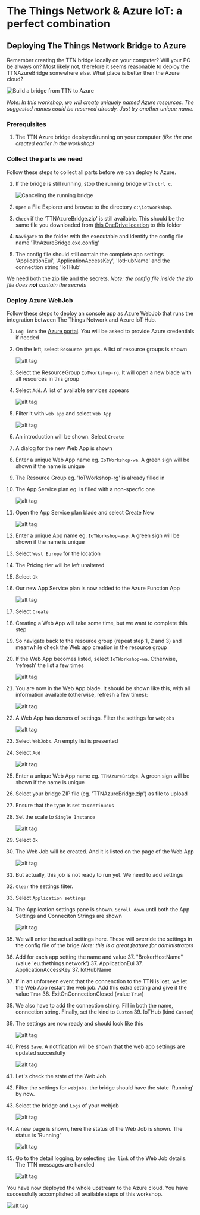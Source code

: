 # The Things Network & Azure IoT: a perfect combination
## Deploying The Things Network Bridge to Azure

Remember creating the TTN bridge locally on your computer? Will your PC be always on? Most likely not, therefore it seems reasonable to deploy the TTNAzureBridge somewhere else. What place is better then the Azure cloud?

![Build a bridge from TTN to Azure](img/msft/Picture08-build-a-bridge-frm-ttn-to-azure.png)

*Note: In this workshop, we will create uniquely named Azure resources. The suggested names could be reserved already. Just try another unique name.*

### Prerequisites

1. The TTN Azure bridge deployed/running on your computer _(like the one created earlier in the workshop)_

### Collect the parts we need

Follow these steps to collect all parts before we can deploy to Azure.

1. If the bridge is still running, stop the running bridge with `ctrl c`.
    
    ![Canceling the running bridge](img/webjob/bridge-cancelation.png)

2. `Open` a File Explorer and browse to the directory `c:\iotworkshop`. 
3. `Check` if the 'TTNAzureBridge.zip' is still available. This should be the same file you downloaded from [this OneDrive location](https://1drv.ms/f/s!At-2dMPHYH4-kP0ENT3ieMCvJPxeKA) to this folder
4. `Navigate` to the folder with the executable and identify the config file name 'TtnAzureBridge.exe.config'
5. The config file should still contain the complete app settings 'ApplicationEui', 'ApplicationAccessKey', 'IotHubName' and the connection string 'IoTHub'

We need both the zip file and the secrets. *Note: the config file inside the zip file does **not** contain the secrets*

### Deploy Azure WebJob

Follow these steps to deploy an console app as Azure WebJob that runs the integration between The Things Network and Azure IoT Hub.

1. `Log into` the [Azure portal](https://portal.azure.com/). You will be asked to provide Azure credentials if needed
2. On the left, select `Resource groups`. A list of resource groups is shown

    ![alt tag](img/azure-resource-groups.png)

3. Select the ResourceGroup `IoTWorkshop-rg`. It will open a new blade with all resources in this group

4. Select `Add`. A list of available services appears

    ![alt tag](img/azure-portal-add.png)

5. Filter it with `web app` and select `Web App`

    ![alt tag](img/azure-filter-web-app.png)

6. An introduction will be shown. Select `Create`
7. A dialog for the new Web App is shown
8. Enter a unique Web App name eg. `IoTWorkshop-wa`. A green sign will be shown if the name is unique
9. The Resource Group eg. 'IoTWorkshop-rg' is already filled in
10. The App Service plan eg. is filled with a non-specfic one

    ![alt tag](img/webjob/webapp-creation.png)

11. Open the App Service plan blade and select Create New

    ![alt tag](img/azure-asp-create.png)

12. Enter a unique App name eg. `IoTWorkshop-asp`. A green sign will be shown if the name is unique
13. Select `West Europe` for the location
14. The Pricing tier will be left unaltered
15. Select `Ok`
16. Our new App Service plan is now added to the Azure Function App

    ![alt tag](img/webjob/webapp-created.png)

11. Select `Create`
12. Creating a Web App will take some time, but we want to complete this step
13. So navigate back to the resource group (repeat step 1, 2 and 3) and meanwhile check the Web app creation in the resource group
14. If the Web App becomes listed, select `IoTWorkshop-wa`. Otherwise, 'refresh' the list a few times

    ![alt tag](img/azure-portal-refresh.png)

15. You are now in the Web App blade. It should be shown like this, with all information available (otherwise, refresh a few times):

    ![alt tag](img/webjob/webapp-pane.png)

16. A Web App has dozens of settings. Filter the settings for `webjobs`

    ![alt tag](img/webjob/webapp-pane-filter.png)

17. Select `WebJobs`. An empty list is presented
18. Select `Add`

    ![alt tag](img/azure-portal-add.png)

19. Enter a unique Web App name eg. `TTNAzureBridge`. A green sign will be shown if the name is unique
20. Select your bridge ZIP file (eg. 'TTNAzureBridge.zip') as file to upload
21. Ensure that the type is set to `Continuous`
22. Set the scale to `Single Instance`

    ![alt tag](img/webjob/azure-web-job-add.png)

23. Select `Ok`
24. The Web Job will be created. And it is listed on the page of the Web App

    ![alt tag](img/webjob/azure-web-job-starting.png)

24. But actually, this job is not ready to run yet. We need to add settings
32. `Clear` the settings filter. 
33. Select `Application settings`
34. The Application settings pane is shown. `Scroll down` until both the App Settings and Conneciton Strings are shown

    ![alt tag](img/webjob/azure-web-job-app-settings.png)

11. We will enter the actual settings here. These will override the settings in the config file of the brige *Note: this is a great feature for administrators*
11. Add for each app setting the name and value
    37. "BrokerHostName" (value 'eu.thethings.network')
    37. ApplicationEui
    37. ApplicationAccessKey
    37. IotHubName
11. If in an unforseen event that the connenction to the TTN is lost, we let the Web App restart the web job. Add this extra setting and give it the value `True` 
    38. ExitOnConnectionClosed (value `True`)  
11. We also have to add the connection string. Fill in both the name, connection string. Finally, set the kind to `Custom`
    39. IoTHub (kind `Custom`)
39. The settings are now ready and should look like this

    ![alt tag](img/webjob/azure-web-job-app-settings-ready.png)

39. Press `Save`. A notification will be shown that the web app settings are updated succesfully

    ![alt tag](img/azure-portal-save.png)

32. Let's check the state of the Web Job. 
38. Filter the settings for `webjobs`. the bridge should have the state 'Running' by now.
39. Select the bridge and `Logs` of your webjob

    ![alt tag](img/bridge-list-web-job-logs.png)

25. A new page is shown, here the status of the Web Job is shown. The status is 'Running'

    ![alt tag](img/webjob/webapp-job-running.png)

26. Go to the detail logging, by selecting `the link` of the Web Job details. The TTN messages are handled 

    ![alt tag](img/webjob/webapp-job-logging.png)

You have now deployed the whole upstream to the Azure cloud. You have successfully accomplished all available steps of this workshop.

![alt tag](img/logos/dotned-saturday.png)